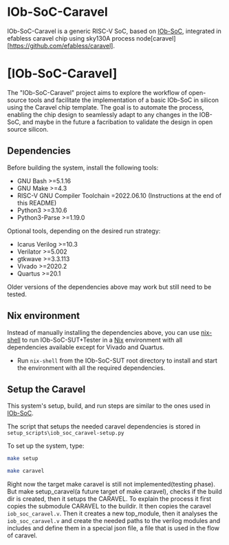 # IOb-SoC-Caravel

IOb-SoC-Caravel is a generic RISC-V SoC, based on [IOb-SoC](https://github.com/IObundle/iob-soc), integrated in efabless caravel chip using sky130A process node[caravel][https://github.com/efabless/caravel].


# [IOb-SoC-Caravel]


The "IOb-SoC-Caravel" project aims to explore the workflow of open-source tools and facilitate the implementation of a basic IOb-SoC in silicon using the Caravel chip template. The goal is to automate the process, enabling the chip design to seamlessly adapt to any changes in the IOB-SoC, and maybe in the future a facribation to validate the design in open source silicon.



## Dependencies

Before building the system, install the following tools:
- GNU Bash >=5.1.16
- GNU Make >=4.3
- RISC-V GNU Compiler Toolchain =2022.06.10  (Instructions at the end of this README)
- Python3 >=3.10.6
- Python3-Parse >=1.19.0

Optional tools, depending on the desired run strategy:
- Icarus Verilog >=10.3
- Verilator >=5.002
- gtkwave >=3.3.113
- Vivado >=2020.2
- Quartus >=20.1

Older versions of the dependencies above may work but still need to be tested.

## Nix environment

Instead of manually installing the dependencies above, you can use
[nix-shell](https://nixos.org/download.html#nix-install-linux) to run
IOb-SoC-SUT+Tester in a [Nix](https://nixos.org/) environment with all dependencies
available except for Vivado and Quartus.

- Run `nix-shell` from the IOb-SoC-SUT root directory to install and start the environment with all the required dependencies.

## Setup the Caravel

This system's setup, build, and run steps are similar to the ones used in [IOb-SoC](https://github.com/IObundle/iob-soc).

The script that setups the needed caravel dependencies is stored in `setup_scripts\iob_soc_caravel-setup.py`

<!--The SUT's main configuration, stored in `iob_soc_sut.py`, sets the UART, GPIO, REGFILEIF, AXISTREAM, and ETHERNET peripherals. In total, the SUT has one UART, one GPIO, one ETHERNET, one AXISTREAMIN, one AXISTREAMOUT, and one IOb-native (provided by the REGFILEIF peripheral) interface.  lack of knowlage-->

To set up the system, type:

```Bash
make setup 
```

```Bash
make caravel
```

Right now the target make caravel is still not implemented(testing phase). But make setup_caravel(a future target of make caravel), checks if the build dir is created, then it setups the CARAVEL. To explain the process it first copies the submodule CARAVEL to the buildir. It then copies the caravel `iob_soc_caravel.v`. Then it creates a new top_module, then it analyses the `iob_soc_caravel.v` and create the needed paths to the verilog modules and includes and define them in a special json file, a file that is used in the flow of caravel.



<!--
### Emulate the SUT on the PC

To emulate the SUT's embedded software on a PC, type:

```Bash
make -C ../iob_soc_sut_V* pc-emul
```

### Simulate the SUT

To build and run the SUT in simulation, type:

```Bash
make -C ../iob_soc_sut_V* sim-run [SIMULATOR=<simulator name>]
```

`<simulator name>` is the name of the simulator's Makefile segment.

### Build and run the SUT on the FPGA board

To build the SUT for FPGA, type:

```Bash
make -C ../iob_soc_sut_V* fpga-build [BOARD=<board directory name>]
```

`<board directory name>` is the name of the board's run directory.

To run the SUT in FPGA, type:

```Bash
make -C ../iob_soc_sut_V* fpga-run [BOARD=<board directory name>]
```

## Setup the Tester along with the SUT

The Tester's configuration is stored in the `submodules/TESTER/iob_soc_tester.py` Python module.
It adds the SUT (via IOb-native interface), one AXISTREAMIN, one AXISTREAMOUT, two ETHERNET, one GPIO, one ILA (with internal Monitor), one PFSM, one DMA, and a second UART instance to the list of Tester peripherals.
In total, the Tester has two UART interfaces, two ETHERNET, one GPIO, one AXISTREAMIN, one AXISTREAMOUT, one ILA, one PFSM, one DMA, and the SUT as peripherals.

To set up the Tester with the SUT, type:

```Bash
make setup TESTER=1 [<control parameters>]
```

The SUT and Tester's peripheral IO connections, stored in the `peripheral_portmap` list of the `iob_soc_tester` class, have the following configuration:
- Instance 0 of Tester's UART is connected to the PC's console.
- Instance 1 of Tester's UART is connected to the SUT's UART.
- Instance 0 of Tester's ETHERNET is connected to the PC's console.
- Instance 1 of Tester's ETHERNET is connected to the SUT's ETHERNET.
- Tester's GPIO is connected to SUT's GPIO.
- Tester's AXISTREAMOUT is connected to SUT's AXISTREAMIN.
- Tester's AXISTREAMIN is connected to SUT's AXISTREAMOUT.
- Tester's ILA is connected to internal Tester wires, that connect to probes auto-generated by the ILA peripheral.
- Tester's PFSM is connected to internal Tester wires, that connect to probes auto-generated by the ILA peripheral.
- Tester's AXISTREAMIN DMA interface is connected to Tester's DMA peripheral.
- Tester's AXISTREAMOUT DMA interface is connected to Tester's DMA peripheral.
- Tester's ILA DMA interface is connected to Tester's DMA peripheral.

Note: The IOb-native interface of the SUT (provided by the REGFILEIF peripheral) is automatically connected to the Tester's peripheral bus.

The Tester's firmware, stored in `software/firmware/iob_soc_tester_firmware.c`, also has two modes of operation:
- Without external memory (USE\_EXTMEM=0) (Temporarily disabled due to lack of compatibility with iob-eth)
- Running from external memory (USE\_EXTMEM=1)

Note: The iob-eth core has a native DMA interface, so the Tester only uses this core when running with external memory.

When running without external memory, the Tester relays messages printed from the SUT via UART to the console and set/read values from the IOb-native interface connected to the SUT.
It also sets and reads values from the GPIO interface, transfers byte streams using its AXI4-Stream interfaces, and it reads internal signals from the SUT using the probes of the ILA peripheral.
It also uses the ILA peripheral to sample values from the PFSM output and uses the ILA's internal Monitor core to enable the sampling during 4 clocks starting at each trigger.
The Tester uses its DMA peripheral to transfer most of the data of its AXISTREAM peripherals, directly to/from the external memory.

When running from the external memory, the Tester does the same as without external memory.
Besides that, it transfers the `eth_example.txt` file via ethernet from the PC, stores its contents in memory via DMA, and prints them.
It also sends a few test bytes via ethernet to the SUT's ethernet interface.
It also reads a string pointer from the IOb-native interface.
It inverts the most significant bit of that pointer to access the SUT's address space and then reads the string stored at that location.

More details on configuring, building, and running the Tester are available in the [section with instructions for Tester with a generic UUT](#instructions-to-configure-the-opencryptotester-with-a-generic-uut).

### Build and run the Tester along with the SUT

The steps to build and run the Tester along with the SUT, are the same as the ones for the SUT individually.
You just need to make sure that the system was previously set up with the `TESTER=1` argument in the `make setup TESTER=1` command.

To build and run in simulation, type:

```Bash
make -C ../iob_soc_sut_V* sim-run [SIMULATOR=<simulator name>]
```

`<simulator name>` is the name of the simulator's Makefile segment.

To build for FPGA, type:

```Bash
make -C ../iob_soc_sut_V* fpga-build [BOARD=<board name>]
```

`<board name>` is the name of the board's run directory.

To run in FPGA, type:

```Bash
make -C ../iob_soc_sut_V* fpga-run [BOARD=<board name>]
```

## Cleaning

The following command will clean the selected simulation, board, and document
directories, locally and in the remote servers:

```Bash
make -C ../iob_soc_sut_V* clean
```

The following command will delete the build directory:

```Bash
make clean
```

## Setup the SUT as a netlist

The SUT can be individually built as a netlist by running the following Makefile target:

```Bash
make build-sut-netlist [BOARD=<board name>]
```

`<board name>` is the name of the board's run directory.
The FPGA board will not be used during this stage.
This variable is used to select which tool and server to use.

This netlist can then be combined with the Tester for verification.

To build the SUT's netlist, attach it to the Tester and run it on the FPGA, type:

```Bash
make tester-sut-netlist [BOARD=<board name>] [<control parameters>]
```

`<control parameters>` are system configuration parameters passed in the command line, overriding those in the `iob_soc_sut_setup.py` file.

Check the commands run by the `tester-sut-netlist` Makefile target for more details.

This command will generate the `../iob_soc_tester_V*/` build folder.
To delete it, type:

```Bash
rm -r ../iob_soc_tester_V*
```

# Instructions to configure the OpenCryptoTester with a generic UUT

## UUT's Repository Minimum Requirements

The Unit Under Test (UUT) repository must contain at least the `<uut_name>.py` file to be compatible with the OpenCryptoTester.

Note: The IOb-SoC-SUT system in this repository is an example UUT, and already meets these requirements.

The `<uut_name>.py` python module provides the Tester with information about the UUT, and should contain the following objects:

- Must contain a class describing the UUT's Verilog module, with the following attributes:
    - The `name` string.
    - The `confs` list.
    - The `ios` list.
    - The `instance(...)` method.

### name

The `name` attribute should contain a string equal to the name of the UUT's Verilog top module.

### confs

The `confs` attribute should be a list with a similar structure to the one in the `iob_soc.py` file of the [IOb-SoC](https://github.com/IObundle/iob-soc) system.
This list informs the Tester of the parameters available for the UUT's Verilog top module.

### ios

The `ios` attribute should be a list with a similar structure to the one in the `iob_soc.py` file of the [IOb-SoC](https://github.com/IObundle/iob-soc) system.
This list informs the Tester of the IOs in the UUT's Verilog top module.

### instance(...)

The `instance(...)` method should be similar to the one defined in the `iob_module` class.
This method returns an `iob_verilog_instance` class that informs the Tester of details related to the Verilog instance.

## Clone the IOb-SoC's repository

Since the Tester is based on the IOb-SoC system, it needs the contents from its repository to be set up correctly.

If the UUT's repository is git based, then we suggest adding the IOb-SoC's repository as a git submodule.

To add the IOb-SoC's repository as a git submodule inside the `submodules/` folder, from the UUT's repository, run:

```Bash
git submodule add git@github.com:IObundle/iob-soc.git submodules/IOBSOC
git submodule update --init --recursive
```

Otherwise, clone the IOb-SoC's repository to a location of your choosing with the following command:

```Bash
git clone --recursive git@github.com:IObundle/iob-soc.git
```

## Configure the Tester

The Tester's setup, build and run steps are similar to the ones used in [IOb-SoC](https://github.com/IObundle/iob-soc).
Check the `README.md` file of that repository for more details on the process of setup, building, and running IOb-SoC-based systems.

The Tester's configuration is stored in the `iob_soc_tester.py` Python module.
The user should create this file according to the UUT's project requirements.
This file must define the `iob_soc_tester` class for the Tester that is a subclass of the `iob_soc` class, available in the [`iob_soc.py`](https://github.com/IObundle/iob-soc/blob/python-setup/iob_soc.py).
Therefore the attributes and methods of the IOb-SoC system are inherited by the Tester.

The Tester-specific configuration in the `iob_soc_tester` class can modify any attributes or methods inherited from the IOb-SoC system, according to its needs for verification of the UUT.

When creating a new Tester for a generic UUT, the modifications typically required for the `iob_soc_tester.py` python module are:

1. Add verification peripherals:
    1. Import the peripheral's Python module containing their class.
    2. Run the `setup()` method of that peripheral to set up the peripheral's Verilog module (Method inherited from the iob_module class).
    3. Run the `instance()` method of that peripheral to set up the peripheral's Verilog instances (Method inherited from the iob_module class).
    4. Add an entry to the `peripheral_portmap` list for each IO of the peripheral instance. Each entry defines where to connect the peripheral IO ports. Each entry may map a single bit, selected bits, an entire port, or an entire interface.
2. Add the UUT as a peripheral of the Tester using the steps from 1.
3. Optionally, modify the inherited IOb-SoC attributes or methods according to the project. For example, update the default memory size using the `_setup_confs()` method inherited from IOb-SoC.

For reference, check out the `submodules/TESTER/iob_soc_tester.py` Python module.

## Setup, build, and run the Tester along with UUT

With the UUT's minimum requirements fulfilled, the steps for setup, building, and running the Tester are similar to those of [IOb-SoC](https://github.com/IObundle/iob-soc).

First, create a Makefile that includes the `setup.mk` makefile segment from [IOb-Lib](https://github.com/IObundle/iob-lib).

After that, run the following Makefile commands to build the Tester:

To set up the Tester, type:

```Bash
make setup TOP_MODULE_NAME=iob_soc_tester [<control parameters>]

```
`TOP_MODULE_NAME` is a Makefile variable used by the `setup.mk` makefile segment to select the top module.

`<control parameters>` are system configuration parameters passed in the
command line, overriding those in the `iob_soc_tester_setup.py` file. Example control
parameters are `INIT_MEM=0 USE_EXTMEM=1`.

To build and run the Tester in simulation, type:

```Bash
make -C ../iob_soc_tester_V* sim-run [SIMULATOR=<simulator name>]
```

`<simulator name>` is the name of the simulator's Makefile segment.

To build the Tester for the FPGA, type:

```Bash
make -C ../iob_soc_tester_V* fpga-build [BOARD=<board directory name>]
```

`<board directory name>` is the name of the board's run directory.

To run the Tester in the FPGA, type:

```Bash
make -C ../iob_soc_tester_V* fpga-run [BOARD=<board directory name>]
```

## Cleaning

The following command will clean the selected simulation, board, and document
directories, locally and in the remote servers:

```Bash
make -C ../iob_soc_tester_V* clean
```

The following command will delete the build directory:

```Bash
make clean
```

# Instructions for Installing the RISC-V GNU Compiler Toolchain

The scripts to build the RISC-V GNU Compiler Toolchain are already included in the Nix environment, described in the [nix environment section](#nix-environment).
As an alternative, you can manually install the RISC-V GNU Compiler Toolchain, using the commands below.

### Get sources and check out the supported stable version

```Bash
git clone https://github.com/riscv/riscv-gnu-toolchain
cd riscv-gnu-toolchain
git checkout 2022.06.10
```

### Prerequisites

For the Ubuntu OS and its variants:

```Bash
sudo apt install autoconf automake autotools-dev curl python3 python2 libmpc-dev libmpfr-dev libgmp-dev gawk build-essential bison flex texinfo gperf libtool patchutils bc zlib1g-dev libexpat-dev
```

For CentOS and its variants:

```Bash
sudo yum install autoconf automake python3 python2 libmpc-devel mpfr-devel gmp-devel gawk  bison flex texinfo patchutils gcc gcc-c++ zlib-devel expat-devel
```

### Installation

```Bash
./configure --prefix=/path/to/riscv --enable-multilib
sudo make -j$(nproc)
```

This will take a while. After it is done, type:

```Bash
export PATH=$PATH:/path/to/riscv/bin
```

The above command should be added to your `~/.bashrc` file, so that
you do not have to type it on every session.

# Acknowledgement
The [OpenCryptoTester](https://nlnet.nl/project/OpenCryptoTester#ack) project is funded through the NGI Assure Fund, a fund established by NLnet
with financial support from the European Commission's Next Generation Internet
programme, under the aegis of DG Communications Networks, Content and Technology
under grant agreement No 957073.

<table>
    <tr>
        <td align="center" width="50%"><img src="https://nlnet.nl/logo/banner.svg" alt="NLnet foundation logo" style="width:90%"></td>
        <td align="center"><img src="https://nlnet.nl/image/logos/NGIAssure_tag.svg" alt="NGI Assure logo" style="width:90%"></td>
    </tr>
</table>
-->
